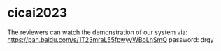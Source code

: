 # cicai2023

The reviewers can watch the demonstration of our system via: 
https://pan.baidu.com/s/1T23mraL55fpwyyWBoLnSmQ 
password: drgy

